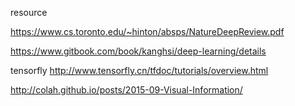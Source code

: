 resource

https://www.cs.toronto.edu/~hinton/absps/NatureDeepReview.pdf

https://www.gitbook.com/book/kanghsi/deep-learning/details

tensorfly
http://www.tensorfly.cn/tfdoc/tutorials/overview.html

http://colah.github.io/posts/2015-09-Visual-Information/
